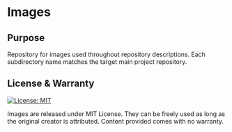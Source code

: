 # Images
## Purpose
Repository for images used throughout repository descriptions. Each subdirectory name matches the target main project repository. 

## License & Warranty
[![License: MIT](https://img.shields.io/badge/License-MIT-yellow.svg)](https://opensource.org/licenses/MIT)

Images are released under MIT License. They can be freely used as long as the original creator is attributed. Content provided comes with no warranty.


